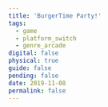 ```yaml
---
title: 'BurgerTime Party!'
tags:
  - game
  - platform_switch
  - genre_arcade
digital: false
physical: true
guide: false
pending: false
date: 2019-11-08
permalink: false
---
```

